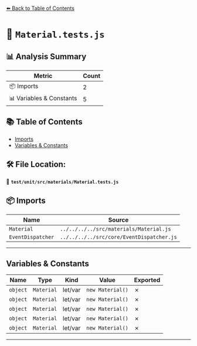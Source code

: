[⬅️ Back to Table of Contents](../../../../index.md)

# 📄 `Material.tests.js`

## 📊 Analysis Summary

| Metric | Count |
|--------|-------|
| 📦 Imports | 2 |
| 📊 Variables & Constants | 5 |

## 📚 Table of Contents

- [Imports](#imports)
- [Variables & Constants](#variables-constants)

## 🛠️ File Location:
📂 **`test/unit/src/materials/Material.tests.js`**

## 📦 Imports

| Name | Source |
|------|--------|
| `Material` | `../../../../src/materials/Material.js` |
| `EventDispatcher` | `../../../../src/core/EventDispatcher.js` |


---

## Variables & Constants

| Name | Type | Kind | Value | Exported |
|------|------|------|-------|----------|
| `object` | `Material` | let/var | `new Material()` | ✗ |
| `object` | `Material` | let/var | `new Material()` | ✗ |
| `object` | `Material` | let/var | `new Material()` | ✗ |
| `object` | `Material` | let/var | `new Material()` | ✗ |
| `object` | `Material` | let/var | `new Material()` | ✗ |


---